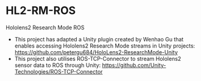 # HL2-RM-ROS
Hololens2 Research Mode ROS
- This project has adapted a Unity plugin created by Wenhao Gu that enables accessing Hololens2 Research Mode streams in Unity projects: https://github.com/petergu684/HoloLens2-ResearchMode-Unity
- This project also utilises ROS-TCP-Connector to stream Hololens2 sensor data to ROS through Unity: https://github.com/Unity-Technologies/ROS-TCP-Connector
